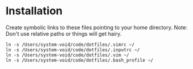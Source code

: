# Installation

Create symbolic links to these files pointing to your home directory. Note: Don't use relative paths or
things will get hairy.

```
ln -s /Users/system-void/code/dotfiles/.vimrc ~/
ln -s /Users/system-void/code/dotfiles/.inputrc ~/
ln -s /Users/system-void/code/dotfiles/.vim ~/
ln -s /Users/system-void/code/dotfiles/.bash_profile ~/
```

